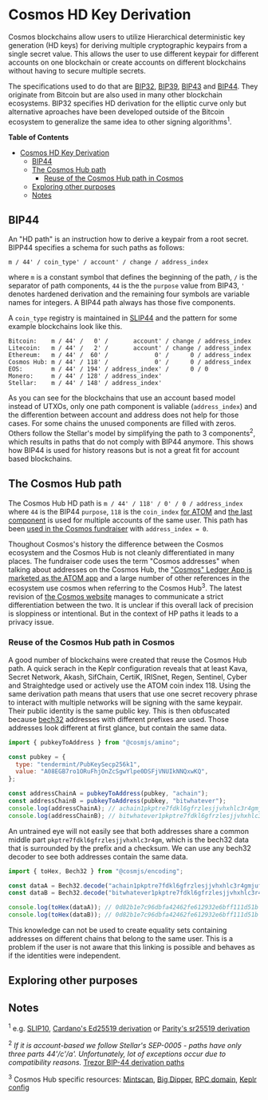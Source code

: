 # Cosmos HD Key Derivation

Cosmos blockchains allow users to utilize Hierarchical deterministic key generation (HD
keys) for deriving multiple cryptographic keypairs from a single secret value. This allows
the user to use different keypair for different accounts on one blockchain or create
accounts on different blockchains without having to secure multiple secrets.

The specifications used to do that are [BIP32], [BIP39], [BIP43] and [BIP44]. They
originate from Bitcoin but are also used in many other blockchain ecosystems. BIP32
specifies HD derivation for the elliptic curve only but alternative aproaches have been
developed outside of the Bitcoin ecosystem to generalize the same idea to other signing
algorithms<sup>1</sup>.

**Table of Contents**

<!--ts-->

- [Cosmos HD Key Derivation](#cosmos-hd-key-derivation)
  - [BIP44](#bip44)
  - [The Cosmos Hub path](#the-cosmos-hub-path)
    - [Reuse of the Cosmos Hub path in Cosmos](#reuse-of-the-cosmos-hub-path-in-cosmos)
  - [Exploring other purposes](#exploring-other-purposes)
  - [Notes](#notes)

<!-- Added by: simon, at: Di  1 Jun 2021 14:10:24 CEST -->

<!--te-->

## BIP44

An "HD path" is an instruction how to derive a keypair from a root secret. BIPP44
specifies a schema for such paths as follows:

```
m / 44' / coin_type' / account' / change / address_index
```

where `m` is a constant symbol that defines the beginning of the path, `/` is the
separator of path components, `44` is the the `purpose` value from BIP43, `'` denotes
hardened derivation and the remaining four symbols are variable names for integers. A
BIP44 path always has those five components.

A `coin_type` registry is maintained in [SLIP44] and the pattern for some example
blockchains look like this.

```
Bitcoin:    m / 44' /   0' /       account' / change / address_index
Litecoin:   m / 44' /   2' /       account' / change / address_index
Ethereum:   m / 44' /  60' /             0' /      0 / address_index
Cosmos Hub: m / 44' / 118' /             0' /      0 / address_index
EOS:        m / 44' / 194' / address_index' /      0 / 0
Monero:     m / 44' / 128' / address_index'
Stellar:    m / 44' / 148' / address_index'
```

As you can see for the blockchains that use an account based model instead of UTXOs, only
one path component is valiable (`address_index`) and the differention between account and
address does not help for those cases. For some chains the unused components are filled
with zeros. Others follow the Stellar's model by simplifying the path to 3
components<sup>2</sup>, which results in paths that do not comply with BIP44 anymore. This
shows how BIP44 is used for history reasons but is not a great fit for account based
blockchains.

## The Cosmos Hub path

The Cosmos Hub HD path is `m / 44' / 118' / 0' / 0 / address_index` where `44` is the
BIP44 `purpose`, `118` is the `coin_index` [for ATOM][slip44] and
[the last component](https://github.com/cosmos/cosmos-sdk/issues/4278#issuecomment-561238038)
is used for multiple accounts of the same user. This path has been [used in the Cosmos
fundraiser][fundraiser path] with `address_index = 0`.

Thoughout Cosmos's history the difference between the Cosmos ecosystem and the Cosmos Hub
is not cleanly differentiated in many places. The fundraiser code uses the term "Cosmos
addresses" when talking about addresses on the Cosmos Hub, the
["Cosmos" Ledger App is marketed as the ATOM app](https://support.ledger.com/hc/en-us/articles/360013713840-Cosmos-ATOM-)
and a large number of other references in the ecosystem use cosmos when referring to the
Cosmos Hub<sup>3</sup>. The latest revision of
[the Cosmos website](https://cosmos.network) manages to communicate a strict
differentiation between the two. It is unclear if this overall lack of precision is
sloppiness or intentional. But in the context of HP paths it leads to a privacy issue.

### Reuse of the Cosmos Hub path in Cosmos

A good number of blockchains were created that reuse the Cosmos Hub path. A quick serach
in the Keplr configuration reveals that at least Kava, Secret Network, Akash, SifChain,
CertiK, IRISnet, Regen, Sentinel, Cyber and Straightedge used or actively use the ATOM
coin index 118. Using the same derivation path means that users that use one secret
recovery phrase to interact with multiple networks will be signing with the same keypair.
Their public identity is the same public key. This is then obfuscated because
[bech32][bip173] addresses with different prefixes are used. Those addresses look
different at first glance, but contain the same data.

```js
import { pubkeyToAddress } from "@cosmjs/amino";

const pubkey = {
  type: "tendermint/PubKeySecp256k1",
  value: "A08EGB7ro1ORuFhjOnZcSgwYlpe0DSFjVNUIkNNQxwKQ",
};

const addressChainA = pubkeyToAddress(pubkey, "achain");
const addressChainB = pubkeyToAddress(pubkey, "bitwhatever");
console.log(addressChainA); // achain1pkptre7fdkl6gfrzlesjjvhxhlc3r4gmjufvfw
console.log(addressChainB); // bitwhatever1pkptre7fdkl6gfrzlesjjvhxhlc3r4gmtwnu3c
```

An untrained eye will not easily see that both addresses share a common middle part
`pkptre7fdkl6gfrzlesjjvhxhlc3r4gm`, which is the bech32 data that is surrounded by the
prefix and a checksum. We can use any bech32 decoder to see both addresses contain the
same data.

```js
import { toHex, Bech32 } from "@cosmjs/encoding";

const dataA = Bech32.decode("achain1pkptre7fdkl6gfrzlesjjvhxhlc3r4gmjufvfw").data;
const dataB = Bech32.decode("bitwhatever1pkptre7fdkl6gfrzlesjjvhxhlc3r4gmtwnu3c").data;

console.log(toHex(dataA)); // 0d82b1e7c96dbfa42462fe612932e6bff111d51b
console.log(toHex(dataB)); // 0d82b1e7c96dbfa42462fe612932e6bff111d51b
```

This knowledge can not be used to create equality sets containing addresses on different
chains that belong to the same user. This is a problem if the user is not aware that this
linking is possible and behaves as if the identities were independent.

## Exploring other purposes

## Notes

<sup>1</sup> e.g. [SLIP10],
[Cardano's Ed25519 derivation](https://docs.cardano.org/projects/cardano-wallet/en/latest/About-Address-Derivation.html)
or
[Parity's sr25519 derivation](https://github.com/paritytech/parity-signer/blob/c6b30f5648f8a1abc6481695d747a9ed15c151d5/docs/tutorials/Hierarchical-Deterministic-Key-Derivation.md)

<sup>2</sup> _If it is account-based we follow Stellar's SEP-0005 - paths have only three
parts 44'/c'/a'. Unfortunately, lot of exceptions occur due to compatibility reasons._
[Trezor BIP-44 derivation paths](https://github.com/trezor/trezor-firmware/blob/4e005de0/docs/misc/coins-bip44-paths.md)

<sup>3</sup> Cosmos Hub specific resources: [Mintscan](https://www.mintscan.io/cosmos),
[Big Dipper](https://cosmos.bigdipper.live/), [RPC domain](https://rpc.cosmos.network/),
[Keplr config](https://github.com/chainapsis/keplr-extension/blob/v0.8.8/packages/extension/src/config.ts#L62-L67)

[bip32]: https://github.com/bitcoin/bips/blob/master/bip-0032.mediawiki
[bip39]: https://github.com/bitcoin/bips/blob/master/bip-0039.mediawiki
[bip43]: https://github.com/bitcoin/bips/blob/master/bip-0043.mediawiki
[bip44]: https://github.com/bitcoin/bips/blob/master/bip-0044.mediawiki
[bip173]: https://github.com/bitcoin/bips/blob/master/bip-0173.mediawiki
[slip10]: https://github.com/satoshilabs/slips/blob/master/slip-0010.md
[slip44]: https://github.com/satoshilabs/slips/blob/master/slip-0044.md
[fundraiser path]: https://github.com/cosmos/fundraiser-cli/blob/2.11.3/golang/main.go#L90
